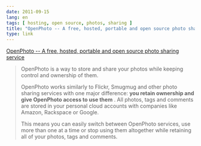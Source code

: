 ```yaml
---
date: 2011-09-15
lang: en
tags: [ hosting, open source, photos, sharing ]
title: "OpenPhoto -- A free, hosted, portable and open source photo sharing service"
type: link
---
```


[OpenPhoto -- A free, hosted, portable and open source photo sharing
service](http://theopenphotoproject.org/)

> OpenPhoto is a way to store and share your photos while keeping
> control and ownership of them.
>
> OpenPhoto works similarly to Flickr, Smugmug and other photo sharing
> services with one major difference: **you retain ownership and give
> OpenPhoto access to use them** . All photos, tags and comments are
> stored in your personal cloud accounts with companies like Amazon,
> Rackspace or Google.
>
> This means you can easily switch between OpenPhoto services, use more
> than one at a time or stop using them altogether while retaining all
> of your photos, tags and comments.

